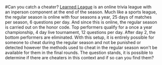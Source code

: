 #Can you catch a cheater?
[Learned League](https://learnedleague.com/thorsten/) is an online trivia league with an inperson component at the end of the season. Much like a sports league, the regular season is online with four seasons a year, 25 days of matches per season, 6 questions per day. And since this is online, the regular season is carried out on the honor code. Top performers qualify for a once a year championship, 4 day live tournament, 12 questions per day. After day 2, the bottom performers are eliminated. With this setup, it is entirely possible for someone to cheat during the regular season and not be punished or detected however the methods used to cheat in the regular season won't be available for them in the final rounds. The question stands, it is possible to determine if there are cheaters in this context and if so can you find them?

